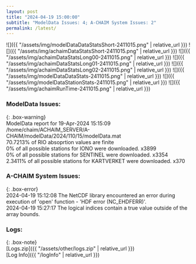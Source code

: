 ```yaml
---
layout: post
title: "2024-04-19 15:00:00"
subtitle: "ModelData Issues: 4; A-CHAIM System Issues: 2"
permalink: /latest/
---
```


![]({{ "/assets/img/modelDataDataStatsShort-2411015.png" | relative_url }})
![]({{ "/assets/img/achaimDataStatsShort-2411015.png" | relative_url }})
![]({{ "/assets/img/achaimDataStatsLong00-2411015.png" | relative_url }})
![]({{ "/assets/img/achaimDataStatsLong01-2411015.png" | relative_url }})
![]({{ "/assets/img/achaimDataStatsLong02-2411015.png" | relative_url }})
![]({{ "/assets/img/modelDataDataStats-2411015.png" | relative_url }})
![]({{ "/assets/img/modelDataStationStats-2411015.png" | relative_url }})
![]({{ "/assets/img/achaimRunTime-2411015.png" | relative_url }})


### ModelData Issues:  
  
{: .box-warning}  
 ModelData report for 19-Apr-2024 15:15:09   
 /home/chaim/ACHAIM_SERVER/A-CHAIM/modelData/2024/110/15/modelData.mat   
 70.7213% of RIO absoprtion values are finite   
 0% of all possible stations for IONO were downloaded. x3899   
 0% of all possible stations for SENTINEL were downloaded. x3354   
 2.3411% of all possible stations for KARTVERKET were downloaded. x370   
  
### A-CHAIM System Issues:  
  
{: .box-error}  
2024-04-19 15:12:08 The NetCDF library encountered an error during execution of 'open' function - 'HDF error (NC_EHDFERR)'.  
2024-04-19 15:27:17 The logical indices contain a true value outside of the array bounds.  

### Logs:  
  
{: .box-note}  
[Logs.zip]({{ "/assets/other/logs.zip" | relative_url }})  
[Log Info]({{ "/logInfo" | relative_url }})  
